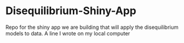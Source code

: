 # Disequilibrium-Shiny-App
Repo for the shiny app we are building that will apply the disequilibrium models to data.
A   l i n e   I   w r o t e   o n   m y   l o c a l   c o m p u t e r      
 